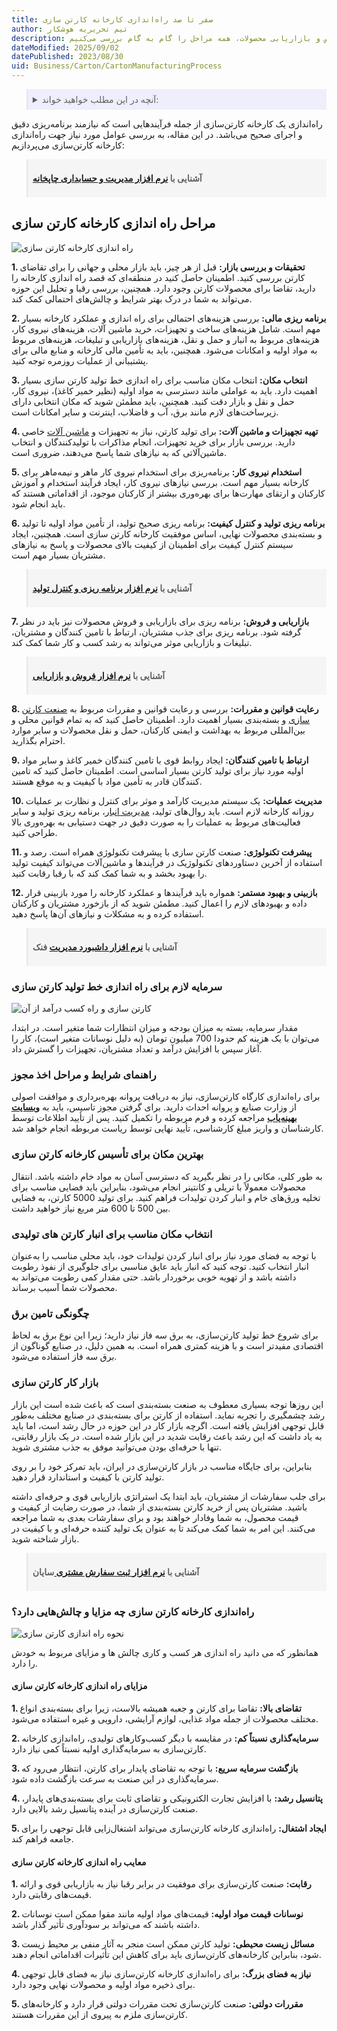 ```yaml
---
title: صفر تا صد راه‌اندازی کارخانه کارتن سازی
author: تیم تحریریه هوشکار
description: راه‌اندازی خط تولید کارخانه کارتن سازی، فرآیندی پیچیده اما سودآور است. از انتخاب مکان مناسب و تهیه تجهیزات پیشرفته تا استخدام نیروی متخصص و بازاریابی محصولات، همه مراحل را گام به گام بررسی می‌کنیم.
dateModified: 2025/09/02
datePublished: 2023/08/30
uid: Business/Carton/CartonManufacturingProcess
---
```


<blockquote style="background-color:#eeeefc; padding:0.5rem">
<details>
  <summary>آنچه در این مطلب خواهید خواند:</summary>
  <ul>
     <li>مراحل راه اندازی کارخانه کارتن سازی</li>
     <li>سرمایه‌ لازم برای راه اندازی خط تولید کارتن سازی</li>
     <li>راهنمای شرایط و مراحل اخذ مجوز</li>
     <li>بهترین مکان برای تأسیس کارخانه کارتن سازی</li>
     <li>انتخاب مکان مناسب برای انبار کارتن‌ های تولیدی</li>
     <li>چگونگی تامین برق</li>
     <li>بازار کار کارتن سازی</li>
     <li>راه‌اندازی کارخانه‌ کارتن سازی چه مزایا و چالش‌هایی دارد؟<li>
    <ul>
     <li>مزایای راه اندازی کارخانه کارتن سازی</li>
     <li>معایب راه اندازی کارخانه کارتن سازی</li>
  </ul>
</details>
</blockquote>

راه‌اندازی یک کارخانه کارتن‌سازی از جمله فرآیندهایی است که نیازمند برنامه‌ریزی دقیق و اجرای صحیح می‌باشد. در این مقاله، به بررسی عوامل مورد نیاز جهت راه‌اندازی کارخانه کارتن‌سازی می‌پردازیم:

<blockquote style="background-color:#f5f5f5; padding:0.5rem">
<p><strong>آشنایی با <a href="https://www.hooshkar.com/Software/PrintingAndPackaging/Package/Carton" target="_blank">نرم افزار مدیریت و حسابداری چاپخانه</a></p></strong></blockquote>

## مراحل راه اندازی کارخانه کارتن سازی

![راه اندازی کارخانه کارتن سازی](./Images/CartonManufacturingProcess.webp)

**1. تحقیقات و بررسی بازار:** قبل از هر چیز، باید بازار محلی و جهانی را برای تقاضای کارتن بررسی کنید. اطمینان حاصل کنید در منطقه‌ای که قصد راه اندازی کارخانه را دارید، تقاضا برای محصولات کارتن وجود دارد. همچنین، بررسی رقبا و تحلیل این حوزه می‌تواند به شما در درک بهتر شرایط و چالش‌های احتمالی کمک کند.

**2. برنامه ریزی مالی:** بررسی هزینه‌های احتمالی برای راه اندازی و عملکرد کارخانه بسیار مهم است. شامل هزینه‌های ساخت و تجهیزات، خرید ماشین آلات، هزینه‌های نیروی کار، هزینه‌های مربوط به انبار و حمل و نقل، هزینه‌های بازاریابی و تبلیغات، هزینه‌های مربوط به مواد اولیه و امکانات می‌شود. همچنین، باید به تأمین مالی کارخانه و منابع مالی برای پشتیبانی از عملیات روزمره توجه کنید.

**3. انتخاب مکان:** انتخاب مکان مناسب برای راه اندازی خط تولید کارتن سازی بسیار اهمیت دارد. باید به عواملی مانند دسترسی به مواد اولیه (نظیر خمیر کاغذ)، نیروی کار، حمل و نقل و بازار دقت کنید. همچنین، باید مطمئن شوید که مکان انتخابی دارای زیرساخت‌های لازم مانند برق، آب و فاضلاب، اینترنت و سایر امکانات است.

**4. تهیه تجهیزات و ماشین‌ آلات:** برای تولید کارتن، نیاز به تجهیزات و <a href="https://www.hooshkar.com/Wiki/Business/CartonIndustryMachinery" target="_blank">ماشین آلات</a> خاصی دارید. بررسی بازار برای خرید تجهیزات، انجام مذاکرات با تولیدکنندگان و انتخاب ماشین‌آلاتی که به نیازهای شما پاسخ می‌دهند، ضروری است.

**5. استخدام نیروی کار:** برنامه‌ریزی برای استخدام نیروی کار ماهر و نیمه‌ماهر برای کارخانه بسیار مهم است. بررسی نیازهای نیروی کار، ایجاد فرآیند استخدام و آموزش کارکنان و ارتقای مهارت‌ها برای بهره‌وری بیشتر از کارکنان موجود، از اقداماتی هستند که باید انجام شود.

**6. برنامه ریزی تولید و کنترل کیفیت:** برنامه ریزی صحیح تولید، از تأمین مواد اولیه تا تولید و بسته‌بندی محصولات نهایی، اساس موفقیت کارخانه کارتن سازی است. همچنین، ایجاد سیستم کنترل کیفیت برای اطمینان از کیفیت بالای محصولات و پاسخ به نیازهای مشتریان بسیار مهم است.

<blockquote style="background-color:#f5f5f5; padding:0.5rem">
<p><strong>آشنایی با <a href="https://www.hooshkar.com/Software/Fennec/Module/ProductionPlanning" target="_blank">نرم افزار برنامه ریزی و کنترل تولید  </a></p></strong></blockquote>

**7. بازاریابی و فروش:** برنامه ریزی برای بازاریابی و فروش محصولات نیز باید در نظر گرفته شود. برنامه ریزی برای جذب مشتریان، ارتباط با تامین کنندگان و مشتریان، تبلیغات و بازاریابی موثر می‌تواند به رشد کسب و کار شما کمک کند.

<blockquote style="background-color:#f5f5f5; padding:0.5rem">
<p><strong>آشنایی با <a href="https://www.hooshkar.com/Software/Fennec/Module/Sale" target="_blank">نرم افزار فروش و بازاریابی  </a></p></strong></blockquote>

**8. رعایت قوانین و مقررات:** بررسی و رعایت قوانین و مقررات مربوط به <a href="https://www.hooshkar.com/Wiki/Business/CartonIndustry" target="_blank">صنعت کارتن سازی</a> و بسته‌بندی بسیار اهمیت دارد. اطمینان حاصل کنید که به تمام قوانین محلی و بین‌المللی مربوط به بهداشت و ایمنی کارکنان، حمل و نقل محصولات و سایر موارد احترام بگذارید.

**9. ارتباط با تامین کنندگان:** ایجاد روابط قوی با تامین کنندگان خمیر کاغذ و سایر مواد اولیه مورد نیاز برای تولید کارتن بسیار اساسی است. اطمینان حاصل کنید که تامین کنندگان قادر به تأمین مواد با کیفیت و به موقع هستند.

**10. مدیریت عملیات:** یک سیستم مدیریت کارآمد و موثر برای کنترل و نظارت بر عملیات روزانه کارخانه لازم است. باید روال‌های تولید، <a href="https://www.hooshkar.com/Software/Sayan/Module/Inventory" target="_blank">مدیریت انبار</a>، برنامه ریزی تولید و سایر فعالیت‌های مربوط به عملیات را به صورت دقیق در جهت دستیابی به بهره‌وری بالا طراحی کنید.

**11. پیشرفت تکنولوژی:** صنعت کارتن سازی با پیشرفت تکنولوژی همراه است. رصد و استفاده از آخرین دستاوردهای تکنولوژیک در فرآیندها و ماشین‌آلات می‌تواند کیفیت تولید را بهبود بخشد و به شما کمک کند که با رقبا رقابت کنید.

**12. بازبینی و بهبود مستمر:** همواره باید فرآیندها و عملکرد کارخانه
 را مورد بازبینی قرار داده و بهبودهای لازم را اعمال کنید. مطمئن شوید که از بازخورد مشتریان و کارکنان استفاده کرده و به مشکلات و نیازهای آن‌ها پاسخ دهید.

<blockquote style="background-color:#f5f5f5; padding:0.5rem">
<p><strong>آشنایی با <a href="https://www.hooshkar.com/Software/Fennec/Module/Dashboard" target="_blank"> نرم افزار داشبورد مدیریت</a> فنک</p></strong></blockquote>

### سرمایه‌ لازم برای راه اندازی خط تولید کارتن سازی

![کارتن سازی و راه کسب درآمد از آن](./Images/WhatIsCartonMaking.webp)

مقدار سرمایه، بسته به میزان بودجه و میزان انتظارات شما متغیر است. در ابتدا، می‌توان با یک هزینه کم حدودا 700 میلیون تومان (به دلیل نوسانات متغیر است)، کار را آغاز سپس با افزایش درآمد و تعداد مشتریان، تجهیزات را گسترش داد. 

### راهنمای شرایط و مراحل اخذ مجوز

برای راه‌اندازی کارگاه کارتن‌سازی، نیاز به دریافت پروانه بهره‌برداری و موافقت اصولی از وزارت صنایع و پروانه احداث دارید. برای گرفتن مجوز تاسیس، باید به **<a href="https://behinyab.ir/auth/sso/login" target="_blank">وبسایت بهینه‌یاب</a>**
 مراجعه کرده و فرم مربوطه را تکمیل کنید. پس از تأیید اطلاعات توسط کارشناسان و واریز مبلغ کارشناسی، تأیید نهایی توسط ریاست مربوطه انجام خواهد شد.

### بهترین مکان برای تأسیس کارخانه کارتن سازی

به طور کلی، مکانی را در نظر بگیرید که دسترسی آسان به مواد خام داشته باشد. انتقال محصولات معمولاً با تریلی و کانتینر انجام می‌شود، بنابراین باید فضایی مناسب برای تخلیه ورق‌های خام و انبار کردن تولیدات فراهم کنید. برای تولید 5000 کارتن، به فضایی بین 500 تا 600 متر مربع نیاز خواهید داشت.
### انتخاب مکان مناسب برای انبار کارتن‌ های تولیدی

با توجه به فضای مورد نیاز برای انبار کردن تولیدات خود، باید محلی مناسب را به‌عنوان انبار انتخاب کنید. توجه کنید که انبار باید عایق مناسبی برای جلوگیری از نفوذ رطوبت داشته باشد و از تهویه خوبی برخوردار باشد. حتی مقدار کمی رطوبت می‌تواند به محصولات شما آسیب برساند.

### چگونگی تامین برق

برای شروع خط تولید کارتن‌سازی، به برق سه فاز نیاز دارید؛ زیرا این نوع برق به لحاظ اقتصادی مفیدتر است و با هزینه کمتری همراه است. به همین دلیل، در صنایع گوناگون از برق سه فاز استفاده می‌شود.

### بازار کار کارتن سازی

این روزها توجه بسیاری معطوف به صنعت بسته‌بندی است که باعث شده است این بازار رشد چشمگیری را تجربه نماید. استفاده از کارتن برای بسته‌بندی در صنایع مختلف به‌طور قابل توجهی افزایش یافته است.
اگرچه بازار کار در این حوزه در حال رشد است، اما باید به یاد داشت که این رشد باعث رقابت شدید در این بازار شده است. در یک بازار رقابتی، تنها با حرفه‌ای بودن می‌توانید موفق به جذب مشتری شوید.

بنابراین، برای جایگاه مناسب در بازار کارتن‌سازی در ایران، باید تمرکز خود را بر روی تولید کارتن با کیفیت و استاندارد قرار دهید.

برای جلب سفارشات از مشتریان، باید ابتدا یک استراتژی بازاریابی قوی و حرفه‌ای داشته باشید. مشتریان پس از خرید کارتن بسته‌بندی از شما، در صورت رضایت از کیفیت و قیمت محصول، به شما وفادار خواهند بود و برای سفارشات بعدی به شما مراجعه می‌کنند. این امر به شما کمک می‌کند تا به عنوان یک تولید کننده حرفه‌ای و با کیفیت در بازار شناخته شوید.

<blockquote style="background-color:#f5f5f5; padding:0.5rem">
<p><strong>آشنایی با <a href="https://www.hooshkar.com/Software/Sayan/Module/CustomerOrders" target="_blank">نرم افزار ثبت سفارش مشتری
</a> سایان</p></strong></blockquote>

### راه‌اندازی کارخانه‌ کارتن سازی چه مزایا و چالش‌هایی دارد؟

![نحوه راه اندازی کارتن سازی](./Images/AdvantagesChallengesCartonManufacturingPlant.webp)

همانطور که می دانید راه اندازی هر کسب و کاری چالش ها و مزایای مربوط به خودش را دارد.

#### مزایای راه اندازی کارخانه کارتن سازی 

**1. تقاضای بالا:** تقاضا برای کارتن و جعبه همیشه بالاست، زیرا برای بسته‌بندی انواع مختلف محصولات از جمله مواد غذایی، لوازم آرایشی، دارویی و غیره استفاده می‌شود.
   
**2. سرمایه‌گذاری نسبتاً کم:** در مقایسه با دیگر کسب‌وکارهای تولیدی، راه‌اندازی کارخانه کارتن‌سازی به سرمایه‌گذاری اولیه نسبتاً کمی نیاز دارد.
   
**3. بازگشت سرمایه سریع:** با توجه به تقاضای پایدار برای کارتن، انتظار می‌رود که سرمایه‌گذاری در این صنعت به سرعت بازگشت داده شود.
   
**4. پتانسیل رشد:** با افزایش تجارت الکترونیکی و تقاضای ثابت برای بسته‌بندی‌های پایدار، صنعت کارتن‌سازی در آینده پتانسیل رشد بالایی دارد.
   
**5. ایجاد اشتغال:** راه‌اندازی کارخانه کارتن‌سازی می‌تواند اشتغال‌زایی قابل توجهی را برای جامعه فراهم کند.

#### معایب راه اندازی کارخانه کارتن سازی 

**1. رقابت:** صنعت کارتن‌سازی برای موفقیت در برابر رقبا نیاز به بازاریابی قوی و ارائه قیمت‌های رقابتی دارد.

**2. نوسانات قیمت مواد اولیه:** قیمت‌های مواد اولیه مانند مقوا ممکن است نوسانات داشته باشند که می‌تواند بر سودآوری  تأثیر گذار باشد.

**3. مسائل زیست‌ محیطی:** تولید کارتن ممکن است منجر به آثار منفی بر محیط زیست شود، بنابراین کارخانه‌های کارتن‌سازی باید برای کاهش این تأثیرات اقداماتی انجام دهند.

**4. نیاز به فضای بزرگ:** برای راه‌اندازی کارخانه کارتن‌سازی نیاز به فضای قابل توجهی برای ذخیره مواد اولیه و محصولات نهایی وجود دارد.

**5. مقررات دولتی:** صنعت کارتن‌سازی تحت مقررات دولتی قرار دارد و کارخانه‌های کارتن‌سازی ملزم به پیروی از این مقررات هستند.